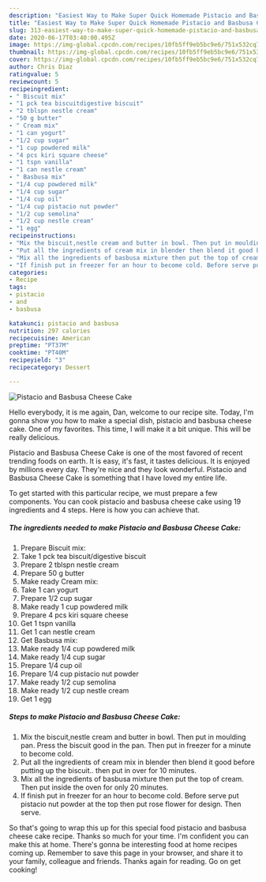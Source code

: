 ```yaml
---
description: "Easiest Way to Make Super Quick Homemade Pistacio and Basbusa Cheese Cake"
title: "Easiest Way to Make Super Quick Homemade Pistacio and Basbusa Cheese Cake"
slug: 313-easiest-way-to-make-super-quick-homemade-pistacio-and-basbusa-cheese-cake
date: 2020-06-17T03:40:00.495Z
image: https://img-global.cpcdn.com/recipes/10fb5ff9eb5bc9e6/751x532cq70/pistacio-and-basbusa-cheese-cake-recipe-main-photo.jpg
thumbnail: https://img-global.cpcdn.com/recipes/10fb5ff9eb5bc9e6/751x532cq70/pistacio-and-basbusa-cheese-cake-recipe-main-photo.jpg
cover: https://img-global.cpcdn.com/recipes/10fb5ff9eb5bc9e6/751x532cq70/pistacio-and-basbusa-cheese-cake-recipe-main-photo.jpg
author: Chris Diaz
ratingvalue: 5
reviewcount: 5
recipeingredient:
- " Biscuit mix"
- "1 pck tea biscuitdigestive biscuit"
- "2 tblspn nestle cream"
- "50 g butter"
- " Cream mix"
- "1 can yogurt"
- "1/2 cup sugar"
- "1 cup powdered milk"
- "4 pcs kiri square cheese"
- "1 tspn vanilla"
- "1 can nestle cream"
- " Basbusa mix"
- "1/4 cup powdered milk"
- "1/4 cup sugar"
- "1/4 cup oil"
- "1/4 cup pistacio nut powder"
- "1/2 cup semolina"
- "1/2 cup nestle cream"
- "1 egg"
recipeinstructions:
- "Mix the biscuit,nestle cream and butter in bowl. Then put in moulding pan. Press the biscuit good in the pan. Then put in freezer for a minute to become cold."
- "Put all the ingredients of cream mix in blender then blend it good before putting up the biscuit.. then put in over for 10 minutes."
- "Mix all the ingredients of basbusa mixture then put the top of cream. Then put inside the oven for only 20 minutes."
- "If finish put in freezer for an hour to become cold. Before serve put pistacio nut powder at the top then put rose flower for design. Then serve."
categories:
- Recipe
tags:
- pistacio
- and
- basbusa

katakunci: pistacio and basbusa 
nutrition: 297 calories
recipecuisine: American
preptime: "PT37M"
cooktime: "PT40M"
recipeyield: "3"
recipecategory: Dessert

---
```



![Pistacio and Basbusa Cheese Cake](https://img-global.cpcdn.com/recipes/10fb5ff9eb5bc9e6/751x532cq70/pistacio-and-basbusa-cheese-cake-recipe-main-photo.jpg)

Hello everybody, it is me again, Dan, welcome to our recipe site. Today, I'm gonna show you how to make a special dish, pistacio and basbusa cheese cake. One of my favorites. This time, I will make it a bit unique. This will be really delicious.



Pistacio and Basbusa Cheese Cake is one of the most favored of recent trending foods on earth. It is easy, it's fast, it tastes delicious. It is enjoyed by millions every day. They're nice and they look wonderful. Pistacio and Basbusa Cheese Cake is something that I have loved my entire life.


To get started with this particular recipe, we must prepare a few components. You can cook pistacio and basbusa cheese cake using 19 ingredients and 4 steps. Here is how you can achieve that.

<!--inarticleads1-->

##### The ingredients needed to make Pistacio and Basbusa Cheese Cake:

1. Prepare  Biscuit mix:
1. Take 1 pck tea biscuit/digestive biscuit
1. Prepare 2 tblspn nestle cream
1. Prepare 50 g butter
1. Make ready  Cream mix:
1. Take 1 can yogurt
1. Prepare 1/2 cup sugar
1. Make ready 1 cup powdered milk
1. Prepare 4 pcs kiri square cheese
1. Get 1 tspn vanilla
1. Get 1 can nestle cream
1. Get  Basbusa mix:
1. Make ready 1/4 cup powdered milk
1. Make ready 1/4 cup sugar
1. Prepare 1/4 cup oil
1. Prepare 1/4 cup pistacio nut powder
1. Make ready 1/2 cup semolina
1. Make ready 1/2 cup nestle cream
1. Get 1 egg




<!--inarticleads2-->

##### Steps to make Pistacio and Basbusa Cheese Cake:

1. Mix the biscuit,nestle cream and butter in bowl. Then put in moulding pan. Press the biscuit good in the pan. Then put in freezer for a minute to become cold.
1. Put all the ingredients of cream mix in blender then blend it good before putting up the biscuit.. then put in over for 10 minutes.
1. Mix all the ingredients of basbusa mixture then put the top of cream. Then put inside the oven for only 20 minutes.
1. If finish put in freezer for an hour to become cold. Before serve put pistacio nut powder at the top then put rose flower for design. Then serve.




So that's going to wrap this up for this special food pistacio and basbusa cheese cake recipe. Thanks so much for your time. I'm confident you can make this at home. There's gonna be interesting food at home recipes coming up. Remember to save this page in your browser, and share it to your family, colleague and friends. Thanks again for reading. Go on get cooking!
